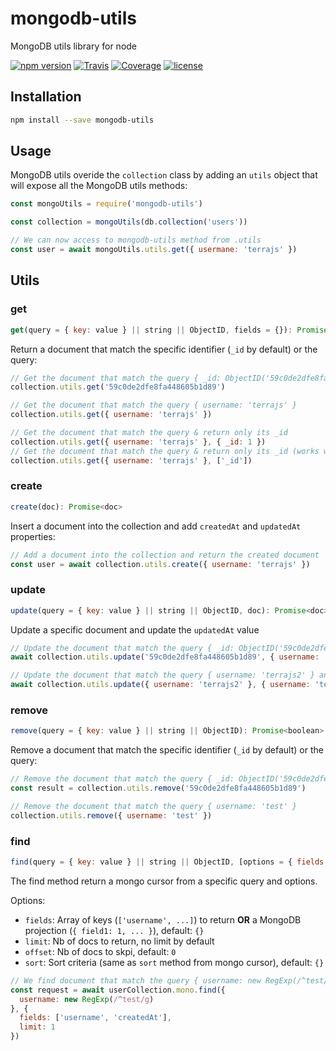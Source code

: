 # mongodb-utils

MongoDB utils library for node

[![npm version](https://img.shields.io/npm/v/mongodb-utils.svg)](https://www.npmjs.com/package/mongodb-utils)
[![Travis](https://img.shields.io/travis/terrajs/mongodb-utils/master.svg)](https://travis-ci.org/terrajs/mongodb-utils)
[![Coverage](https://img.shields.io/codecov/c/github/terrajs/mongodb-utils/master.svg)](https://codecov.io/gh/terrajs/mongodb-utils.js)
[![license](https://img.shields.io/github/license/terrajs/mongodb-utils.svg)](https://github.com/terrajs/mongodb-utils/blob/master/LICENSE)

## Installation

```bash
npm install --save mongodb-utils
```

## Usage

MongoDB utils overide the `collection` class by adding an `utils` object that will expose all the MongoDB utils methods:

```js
const mongoUtils = require('mongodb-utils')

const collection = mongoUtils(db.collection('users'))

// We can now access to mongodb-utils method from .utils
const user = await mongoUtils.utils.get({ usermane: 'terrajs' })
```

## Utils

### get

```js
get(query = { key: value } || string || ObjectID, fields = {}): Promise<doc>
```

Return a document that match the specific identifier (`_id` by default) or the query:

```js
// Get the document that match the query { _id: ObjectID('59c0de2dfe8fa448605b1d89') }
collection.utils.get('59c0de2dfe8fa448605b1d89')

// Get the document that match the query { username: 'terrajs' }
collection.utils.get({ username: 'terrajs' })

// Get the document that match the query & return only its _id
collection.utils.get({ username: 'terrajs' }, { _id: 1 })
// Get the document that match the query & return only its _id (works with array too)
collection.utils.get({ username: 'terrajs' }, ['_id'])
```

### create

```js
create(doc): Promise<doc>
```

Insert a document into the collection and add `createdAt` and `updatedAt` properties:

```js
// Add a document into the collection and return the created document
const user = await collection.utils.create({ username: 'terrajs' })
```

### update

```js
update(query = { key: value } || string || ObjectID, doc): Promise<doc>
```

Update a specific document and update the `updatedAt` value

```js
// Update the document that match the query { _id: ObjectID('59c0de2dfe8fa448605b1d89') } and update its username
await collection.utils.update('59c0de2dfe8fa448605b1d89', { username: 'terrajs2' })

// Update the document that match the query { username: 'terrajs2' } and update its username
await collection.utils.update({ username: 'terrajs2' }, { username: 'terrajs' })
```

### remove

```js
remove(query = { key: value } || string || ObjectID): Promise<boolean>
```

Remove a document that match the specific identifier (`_id` by default) or the query:

```js
// Remove the document that match the query { _id: ObjectID('59c0de2dfe8fa448605b1d89') }
const result = collection.utils.remove('59c0de2dfe8fa448605b1d89')

// Remove the document that match the query { username: 'test' }
collection.utils.remove({ username: 'test' })
```

### find

```js
find(query = { key: value } || string || ObjectID, [options = { fields: ..., limit: ..., offset: ..., sort: ... }]): Promise<cursor>
```
The find method return a mongo cursor from a specific query and options.

Options:
  - `fields`: Array of keys (`['username', ...]`) to return **OR** a MongoDB projection (`{ field1: 1, ... }`), default: `{}`
  - `limit`: Nb of docs to return, no limit by default
  - `offset`: Nb of docs to skpi, default: `0`
  - `sort`: Sort criteria (same as `sort` method from mongo cursor), default: `{}`

```js
// We find document that match the query { username: new RegExp(/^test/g) }, options with { username: 1, createdAt: 1 } projection and limit at 1 element
const request = await userCollection.mono.find({
  username: new RegExp(/^test/g)
}, {
  fields: ['username', 'createdAt'],
  limit: 1
})
```
